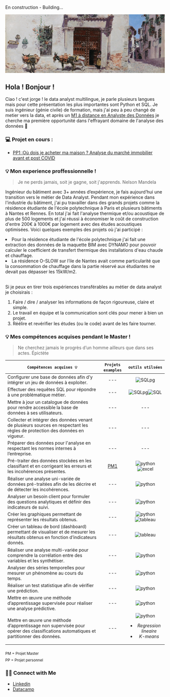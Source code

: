 En construction - Building...

![alt text](https://github.com/ocon-ene/ocon-ene/blob/main/house_toledo.jpg)

## Hola ! Bonjour ! 

Ciao ! c'est jorge ! le data analyst multilingue, je parle plusieurs langues mais pour cette présentation les plus importantes sont Python et SQL.
Je suis ingénieur (génie civile) de formation, mais j'ai peu à peu changé de metier vers la data, et après un [M1 à distance en Analyste des Données](https://www.francecompetences.fr/recherche/rncp/34964/) je cherche ma première opportunité dans l'effrayant domaine de l'analyse des données :ghost:


### 💻 Projet en cours : 
- [PP1 :Où dois je acheter ma maison ? Analyse du marché immobilier avant et post COVID](https://github.com/ocon-ene/SQL_Valeur_fonciere_p1)

### 💡 Mon experience proffessionnelle ! 

> Je ne perds jamais, soit je gagne, soit j'apprends. Nelson Mandela

Ingénieur du bâtiment avec 3+ années d’expérience, je fais aujourd’hui une transition vers le métier de Data Analyst. Pendant mon expérience dans l'industrie du bâtiment, j'ai pu travailler dans des grands projets comme la résidence étudiante de l'école polytechnique à Paris et plusieurs bâtiments à Nantes et Rennes. En total j'ai fait l'analyse thermique et/ou acoustique de plus de 500 logements et j'ai réussi à économiser le coût de construction d'entre 200€ à 1000€ par logement avec des études acoustiques optimisées.
Voici quelques exemples des projets où j'ai participé :

<li>Pour la résidence étudiante de l'école polytechnique j'ai fait une extraction des données de la maquette BIM avec DYNAMO pour pouvoir calculer le coefficient de transfert thermique des installations d'eau chaude et chauffage.</li>
<li>La résidence O-SLOW sur l’ile de Nantes avait comme particularité que la consommation de chauffage dans la partie réservé aux étudiantes ne devait pas dépasser les 15kW/m2.</li><br>


Si je peux en tirer trois expériences transférables au métier de data analyst je choisirais :
1.	Faire / dire / analyser les informations de façon rigoureuse, claire et simple.
2.	Le travail en équipe et la communication sont clés pour mener à bien un projet.
3.	Réélire et revérifier les études (ou le code) avant de les faire tourner.



### 💡 Mes compétences acquises pendant le Master !

> Ne cherchez jamais le progrès d’un homme ailleurs que dans ses actes. Épictète

| <div align="center">` Compétences acquises 💡 ` | ` Projets examples ` | ` outils utilsées `
| :--- | :---: | :---: | 
| Configurer une base de données afin d’y intégrer un jeu de données à exploiter. | --- |![SQLpg](https://img.icons8.com/color/28/null/postgreesql.png)|
| Effectuer des requêtes SQL pour répondre à une problématique métier. | --- | ![SQLpg](https://img.icons8.com/color/28/null/postgreesql.png)![SQL](https://img.icons8.com/ios-filled/28/FFFFFF/sql.png) | 
| Mettre à jour un catalogue de données pour rendre accessible la base de données à ses utilisateurs. | --- |--- | 
| Collecter et intégrer des données venant de plusieurs sources en respectant les règles de protection des données en vigueur. | --- |--- |
| Préparer des données pour l'analyse en respectant les normes internes à l’entreprise. | --- |--- | 
| Pré-traiter des données stockées en les classifiant et en corrigeant les erreurs et les incohérences présentes. | [PM1](https://github.com/ocon-ene/openclassrooms-Data-Analyst/tree/main/PM1-%C3%A9tude%20de%20sant%C3%A9%20publique) |![python](https://img.icons8.com/color/28/null/python--v1.png)![excel](https://img.icons8.com/color/28/null/microsoft-excel-2019--v1.png) |
| Réaliser une analyse uni-variée de données pré-traitées afin de les décrire et de détecter les incohérences.  | --- | ![python](https://img.icons8.com/color/28/null/python--v1.png) | 
| Analyser un besoin client pour formuler des questions analytiques et définir des indicateurs de suivi. | --- | ![python](https://img.icons8.com/color/28/null/python--v1.png) |
| Créer les graphiques permettant de représenter les résultats obtenus. | --- | ![python](https://img.icons8.com/color/28/null/python--v1.png)![tableau](https://img.icons8.com/color/28/null/tableau-software.png) | 
| Créer un tableau de bord (dashboard) permettant de visualiser et de mesurer les résultats obtenus en fonction d’indicateurs donnés. | --- |![tableau](https://img.icons8.com/color/28/null/tableau-software.png)  |  
| Réaliser une analyse multi-variée pour comprendre la corrélation entre des variables et les synthétiser.   | --- |![python](https://img.icons8.com/color/28/null/python--v1.png) |
| Analyser des séries temporelles pour mesurer un phénomène au cours du temps. | --- |![python](https://img.icons8.com/color/28/null/python--v1.png)| 
| Réaliser un test statistique afin de vérifier une prédiction.  | --- |![python](https://img.icons8.com/color/28/null/python--v1.png)| 
| Mettre en œuvre une méthode d’apprentissage supervisée pour réaliser une analyse prédictive.  | --- |![python](https://img.icons8.com/color/28/null/python--v1.png)|
| Mettre en œuvre une méthode d’apprentissage non supervisée pour opérer des classifications automatiques et partitionner des données. | --- |![python](https://img.icons8.com/color/28/null/python--v1.png)<br><ul><li>*Regression lineaire*</li><li>*K-means*</li></ul>| 

<sub>PM = Projet Master </sub> <br>
<sub>PP = Projet personnel </sub> 
  


### 🙌🏻 Connect with Me
- [Linkedin](https://www.linkedin.com/in/oconjorge)
- [Datacamp](https://www.datacamp.com/profile/jorgeocon)
